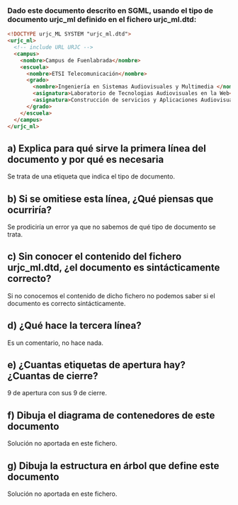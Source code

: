 ### Dado este documento descrito en SGML, usando el tipo de documento urjc_ml definido en el fichero urjc_ml.dtd:

```html
<!DOCTYPE urjc_ML SYSTEM "urjc_ml.dtd">
<urjc_ml>
  <!-- include URL URJC -->
  <campus>
    <nombre>Campus de Fuenlabrada</nombre>
    <escuela>
      <nombre>ETSI Telecomunicación</nombre>
      <grado>
        <nombre>Ingeniería en Sistemas Audiovisuales y Multimedia </nombre>
        <asignatura>Laboratorio de Tecnologias Audiovisuales en la Web</asignatura>
        <asignatura>Construcción de servicios y Aplicaciones Audiovisuales en Internet</asignatura>
      </grado>
    </escuela>
  </campus>
</urjc_ml>
```


## a) Explica para qué sirve la primera línea del documento y por qué es necesaria

Se trata de una etiqueta que indica el tipo de documento.

## b) Si se omitiese esta línea, ¿Qué piensas que ocurriría?

Se prodiciría un error ya que no sabemos de qué tipo de documento se trata.

## c) Sin conocer el contenido del fichero urjc_ml.dtd, ¿el documento es sintácticamente correcto?

Si no conocemos el contenido de dicho fichero no podemos saber si el documento es correcto sintácticamente.

## d) ¿Qué hace la tercera línea?

Es un comentario, no hace nada.

## e) ¿Cuantas etiquetas de apertura hay? ¿Cuantas de cierre?

9 de apertura con sus 9 de cierre.

## f) Dibuja el diagrama de contenedores de este documento

Solución no aportada en este fichero.

## g) Dibuja la estructura en árbol que define este documento

Solución no aportada en este fichero.